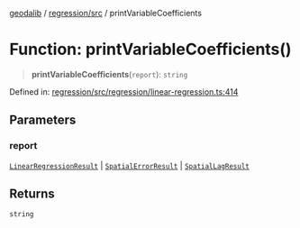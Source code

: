 [geodalib](../../../modules.md) / [regression/src](../index.md) / printVariableCoefficients

# Function: printVariableCoefficients()

> **printVariableCoefficients**(`report`): `string`

Defined in: [regression/src/regression/linear-regression.ts:414](https://github.com/GeoDaCenter/geoda-lib/blob/fd732718ef3d9fb5e87d0aa5ef9ee659a7cf3f31/js/packages/regression/src/regression/linear-regression.ts#L414)

## Parameters

### report

[`LinearRegressionResult`](../type-aliases/LinearRegressionResult.md) | [`SpatialErrorResult`](../type-aliases/SpatialErrorResult.md) | [`SpatialLagResult`](../type-aliases/SpatialLagResult.md)

## Returns

`string`

